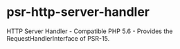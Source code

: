 # psr-http-server-handler
HTTP Server Handler - Compatible PHP 5.6 - Provides the RequestHandlerInterface of PSR-15.

